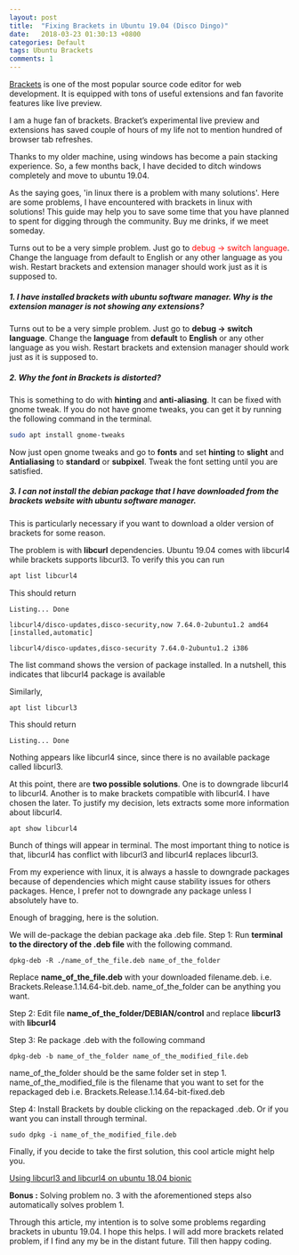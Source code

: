 ```yaml
---
layout: post
title:  "Fixing Brackets in Ubuntu 19.04 (Disco Dingo)"
date:   2018-03-23 01:30:13 +0800
categories: Default
tags: Ubuntu Brackets
comments: 1
---
```

[Brackets](http://brackets.io/) is one of the most popular source code editor for web development. It is equipped with tons of useful extensions and fan favorite features like live preview.  

I am a huge fan of brackets. Bracket’s experimental live preview and extensions has saved couple of hours of my life not to mention hundred of browser tab refreshes.

Thanks to my older machine, using windows has become a pain stacking experience. So, a few months back, I have decided to ditch windows completely and move to ubuntu 19.04.

As the saying goes, 'in linux there is a problem with many solutions'. Here are some problems, I have encountered with brackets in linux with solutions! This guide may help you to save some time that you have planned to spent for digging through the community. Buy me drinks, if we meet someday.
<dl>
<p>Turns out to be a very simple problem. Just go to <font color="red">debug -> switch language</font>. Change the language from default to English or any other language as you wish.  Restart brackets and extension manager should work just as it is supposed to.</p>

 </dl>

##### 1. I have installed brackets with ubuntu software manager. Why is the extension manager is not showing any extensions? 

Turns out to be a very simple problem. Just go to **debug -> switch language**. Change the **language** from **default** to **English** or any other language as you wish.  Restart brackets and extension manager should work just as it is supposed to.

##### 2. Why the font in Brackets is distorted?
  
This is something to do with **hinting** and **anti-aliasing**. It can be fixed with gnome tweak. If you do not have gnome tweaks, you can get it by running the following command in the terminal.
```bash
sudo apt install gnome-tweaks
```
Now just open gnome tweaks and go to **fonts** and set **hinting** to **slight** and **Antialiasing** to **standard** or **subpixel**. Tweak the font setting until you are satisfied.

##### 3. I can not install the debian package that I have downloaded from the brackets website with ubuntu software manager.
This is particularly necessary if you want to download a older version of brackets for some reason.

The problem is with **libcurl** dependencies. Ubuntu 19.04 comes with libcurl4 while brackets supports libcurl3. To verify this you can run
```bash
apt list libcurl4
```
This should return
```
Listing... Done

libcurl4/disco-updates,disco-security,now 7.64.0-2ubuntu1.2 amd64 [installed,automatic]

libcurl4/disco-updates,disco-security 7.64.0-2ubuntu1.2 i386
```
The list command shows the version of package installed. In a nutshell, this indicates that libcurl4 package is available

Similarly,
```
apt list libcurl3
```
This should return
```
Listing... Done
```
Nothing appears like libcurl4 since, since there is no available package called libcurl3.

At this point, there are **two possible solutions**. One is to downgrade libcurl4 to libcurl4. Another is to make brackets compatible with libcurl4. I have chosen the later. To justify my decision, lets extracts some more information about libcurl4.

  
```
apt show libcurl4
```
Bunch of things will appear in terminal. The most important thing to notice is that, libcurl4 has conflict with libcurl3 and libcurl4 replaces libcurl3.

  

From my experience with linux, it is always a hassle to downgrade packages because of dependencies which might cause stability issues for others packages. Hence, I prefer not to downgrade any package unless I absolutely have to.

  

Enough of bragging, here is the solution.

  

We will de-package the debian package aka .deb file. 
Step 1: Run **terminal to the directory of the .deb file** with the following command.

  

```
dpkg-deb -R ./name_of_the_file.deb name_of_the_folder
```

Replace **name_of_the_file.deb** with your downloaded filename.deb. i.e. Brackets.Release.1.14.64-bit.deb. name_of_the_folder can be anything you want.

Step 2: Edit file **name_of_the_folder/DEBIAN/control** and replace **libcurl3** with **libcurl4**

  
Step 3: Re package .deb with the following command

```
dpkg-deb -b name_of_the_folder name_of_the_modified_file.deb
```
name_of_the_folder should be the same folder set in step 1. name_of_the_modified_file is the filename that you want to set for the repackaged deb i.e. Brackets.Release.1.14.64-bit-fixed.deb

Step 4: Install Brackets by double clicking on the repackaged .deb. Or if you want you can install through terminal.

```
sudo dpkg -i name_of_the_modified_file.deb
```

  

Finally, if you decide to take the first solution, this cool article might help you.

  

[Using libcurl3 and libcurl4 on ubuntu 18.04 bionic](https://dev.to/jake/using-libcurl3-and-libcurl4-on-ubuntu-1804-bionic-184g)

**Bonus :** Solving problem no. 3 with the aforementioned steps also automatically solves problem 1.
  

Through this article, my intention is to solve some problems regarding brackets in ubuntu 19.04. I hope this helps. I will add more brackets related problem, if I find any my be in the distant future. Till then happy coding.

